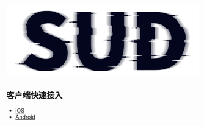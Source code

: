 #

![SUD](../../Resource/logo.png)

## 客户端快速接入

* [iOS](StartUp-iOS.md)
* [Android](StartUp-Android.md)
